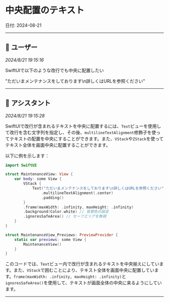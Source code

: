 # 中央配置のテキスト

日付: 2024-08-21

---

## 👤 ユーザー
*2024/8/21 19:15:16*

SwiftUIで以下のような改行でも中央に配置したい

"ただいまメンテナンスをしております\\n詳しくはURLを参照ください"

---

## 🤖 アシスタント
*2024/8/21 19:15:28*

SwiftUIで改行が含まれるテキストを中央に配置するには、`Text`ビューを使用して改行を含む文字列を指定し、その後、`multilineTextAlignment`修飾子を使ってテキストの配置を中央にすることができます。また、`VStack`や`ZStack`を使ってテキスト全体を画面中央に配置することができます。

以下に例を示します：

```swift
import SwiftUI

struct MaintenanceView: View {
    var body: some View {
        VStack {
            Text("ただいまメンテナンスをしております\n詳しくはURLを参照ください")
                .multilineTextAlignment(.center)
                .padding()
        }
        .frame(maxWidth: .infinity, maxHeight: .infinity)
        .background(Color.white) // 背景色の設定
        .ignoresSafeArea() // セーフエリアを無視
    }
}

struct MaintenanceView_Previews: PreviewProvider {
    static var previews: some View {
        MaintenanceView()
    }
}
```

このコードでは、`Text`ビュー内で改行が含まれるテキストを中央揃えにしています。また、`VStack`で囲むことにより、テキスト全体を画面中央に配置しています。`frame(maxWidth: .infinity, maxHeight: .infinity)`と`ignoresSafeArea()`を使用して、テキストが画面全体の中央に来るようにしています。

---
